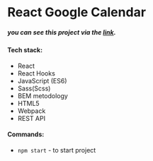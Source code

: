 # React Google Calendar

##### you can see this project via the [link](https://.netlify.app/).

#### Tech stack:

- React
- React Hooks
- JavaScript (ES6)
- Sass(Scss)
- BEM metodology
- HTML5
- Webpack
- REST API

#### Commands:

- `npm start` - to start project
